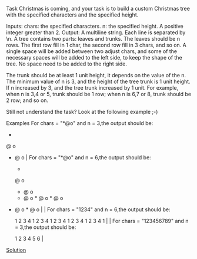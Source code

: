 Task
Christmas is coming, and your task is to build a custom Christmas tree with the specified characters and the specified height.

Inputs:
chars: the specified characters.
n: the specified height. A positive integer greater than 2.
Output:
A multiline string. Each line is separated by \n. A tree contains two parts: leaves and trunks.
The leaves should be n rows. The first row fill in 1 char, the second row fill in 3 chars, and so on. A single space will be added between two adjust chars, and some of the necessary spaces will be added to the left side, to keep the shape of the tree. No space need to be added to the right side.

The trunk should be at least 1 unit height, it depends on the value of the n. The minimum value of n is 3, and the height of the tree trunk is 1 unit height. If n increased by 3, and the tree trunk increased by 1 unit. For example, when n is 3,4 or 5, trunk should be 1 row; when n is 6,7 or 8, trunk should be 2 row; and so on.

Still not understand the task? Look at the following example ;-)

Examples
For chars = "*@o" and n = 3,the output should be:

  *
 @ o
* @ o
  |
For chars = "*@o" and n = 6,the output should be:

     *
    @ o
   * @ o
  * @ o *
 @ o * @ o
* @ o * @ o
     |
     |
For chars = "1234" and n = 6,the output should be:

     1
    2 3
   4 1 2
  3 4 1 2
 3 4 1 2 3
4 1 2 3 4 1
     |
     |
For chars = "123456789" and n = 3,the output should be:

  1
 2 3
4 5 6
  |

[Solution](customChrimas.js)
